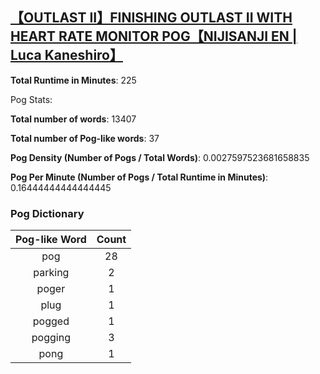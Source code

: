 ## [【OUTLAST II】FINISHING OUTLAST II WITH HEART RATE MONITOR POG【NIJISANJI EN | Luca Kaneshiro】](https://www.youtube.com/watch?v=P6YKkBCplDU)
**Total Runtime in Minutes**: 225

Pog Stats:

   **Total number of words**: 13407

   **Total number of Pog-like words**: 37

   **Pog Density (Number of Pogs / Total Words)**: 0.0027597523681658835

   **Pog Per Minute (Number of Pogs / Total Runtime in Minutes)**: 0.16444444444444445

### Pog Dictionary
**Pog-like Word** | **Count**
:---: | :---:
pog | 28
parking | 2
poger | 1
plug | 1
pogged | 1
pogging | 3
pong | 1
